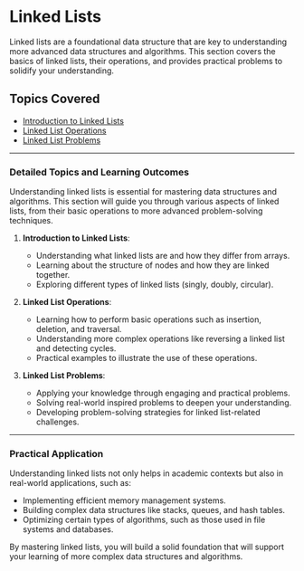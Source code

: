 # Linked Lists

Linked lists are a foundational data structure that are key to understanding more advanced data structures and algorithms. This section covers the basics of linked lists, their operations, and provides practical problems to solidify your understanding.

## Topics Covered

- [Introduction to Linked Lists](./introduction.md)
- [Linked List Operations](./operations.md)
- [Linked List Problems](./linked-lists/problems.md)

---

### Detailed Topics and Learning Outcomes

Understanding linked lists is essential for mastering data structures and algorithms. This section will guide you through various aspects of linked lists, from their basic operations to more advanced problem-solving techniques.

1. **Introduction to Linked Lists**:
   - Understanding what linked lists are and how they differ from arrays.
   - Learning about the structure of nodes and how they are linked together.
   - Exploring different types of linked lists (singly, doubly, circular).

2. **Linked List Operations**:
   - Learning how to perform basic operations such as insertion, deletion, and traversal.
   - Understanding more complex operations like reversing a linked list and detecting cycles.
   - Practical examples to illustrate the use of these operations.

3. **Linked List Problems**:
   - Applying your knowledge through engaging and practical problems.
   - Solving real-world inspired problems to deepen your understanding.
   - Developing problem-solving strategies for linked list-related challenges.

---

### Practical Application

Understanding linked lists not only helps in academic contexts but also in real-world applications, such as:

- Implementing efficient memory management systems.
- Building complex data structures like stacks, queues, and hash tables.
- Optimizing certain types of algorithms, such as those used in file systems and databases.

By mastering linked lists, you will build a solid foundation that will support your learning of more complex data structures and algorithms.
